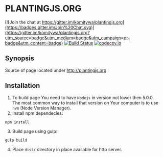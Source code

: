 PLANTINGJS.ORG
====

[![Join the chat at https://gitter.im/komitywa/plantingjs.org](https://badges.gitter.im/Join%20Chat.svg)](https://gitter.im/komitywa/plantingjs.org?utm_source=badge&utm_medium=badge&utm_campaign=pr-badge&utm_content=badge)
[![Build Status](https://travis-ci.org/komitywa/plantingjs.org.svg)](https://travis-ci.org/komitywa/plantingjs.org)
[![codecov.io](http://codecov.io/github/komitywa/plantingjs.org/coverage.svg?branch=master)](http://codecov.io/github/komitywa/plantingjs.org?branch=master)

## Synopsis

Source of page located under http://plantingjs.org

## Installation

1. To build page You need to have `Nodejs` in version not lower then 5.0.0.
The most common way to install that version on Your computer is to use `nvm`
(Node Version Manager).
2. Install npm dependecies:
```
npm install
```
3. Build page using gulp:
```
gulp build
```
4. Place `dist/` directory in place available for http server.
